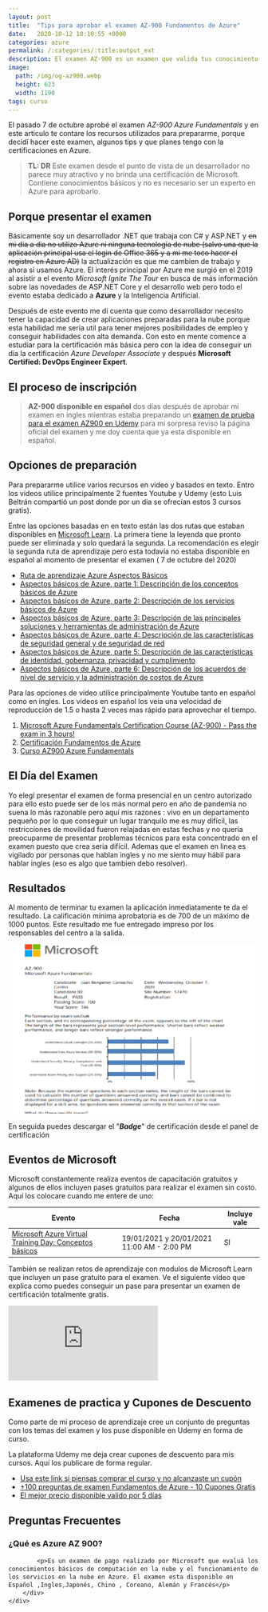 ```yaml
---
layout: post
title:  "Tips para aprobar el examen AZ-900 Fundamentos de Azure"
date:   2020-10-12 10:10:55 +0000
categories: azure
permalink: /:categories/:title:output_ext
description: El examen AZ-900 es un examen que valida tus conocimiento en las plataforma de nube de Microsoft.
image:
  path: /img/og-az900.webp
  height: 623
  width: 1190
tags: curso
---
```


El pasado 7 de octubre aprobé el examen _AZ-900 Azure Fundamentals_ y en este articulo te contare los recursos utilizados para prepararme, porque decidí hacer este examen, algunos tips y que planes tengo con la certificaciones en Azure.

> **TL: DR** Este examen desde el punto de vista de un desarrollador no parece muy atractivo y no brinda una certificación de Microsoft. Contiene conocimientos básicos y no es necesario ser un experto en Azure para aprobarlo.

## Porque presentar el examen

Básicamente soy un desarrollador .NET que trabaja con C# y ASP.NET y ~~en mi dia a dia no utilizo Azure ni ninguna tecnología de nube (salvo una que la aplicación principal usa el login de Office 365 y a mi me toco hacer el registro en Azure AD)~~ la actualización es que me cambien de trabajo y ahora si usamos Azure. El interés principal por Azure me surgió en el 2019 al asistir a el evento _Microsoft Ignite The Tour_ en busca de más información sobre las novedades de ASP.NET Core y el desarrollo web pero todo el evento estaba dedicado a **Azure** y la Inteligencia Artificial.

Después de este evento me di cuenta que como desarrollador necesito tener la capacidad de crear aplicaciones preparadas para la nube porque esta habilidad me seria util para tener mejores posibilidades de empleo y conseguir habilidades con alta demanda. Con esto en mente comence a estudiar para la certificación más básica pero con la idea de conseguir un dia la certificación *Azure Developer Associate* y después **Microsoft Certified: DevOps Engineer Expert**.
## El proceso de inscripción

> **AZ-900 disponible en español** dos días después de aprobar mi examen en ingles mientras estaba preparando un [examen de prueba para el examen AZ900 en Udemy](https://www.udemy.com/course/examenes-de-practica-az-900-fundamentos-de-azure/?referralCode=5153FB06B9BAED1707EB) para mi sorpresa reviso la página oficial del examen y me doy cuenta que ya esta disponible en español.


## Opciones de preparación

Para prepararme utilice varios recursos en video y basados en texto. Entro los videos utilice principalmente 2 fuentes Youtube y Udemy (esto Luis Beltrán compartió un post donde por un dia se ofrecían estos 3 cursos gratis).

Entre las opciones basadas en en texto están las dos rutas que estaban disponibles en [Microsoft Learn](https://docs.microsoft.com/learn/). La primera tiene la leyenda que pronto puede ser eliminada y solo quedará la segunda. La recomendación es elegir la segunda ruta de aprendizaje pero esta todavía no estaba disponible en español al momento de presentar el examen ( 7 de octubre del 2020)

* [Ruta de aprendizaje Azure Aspectos Básicos](https://docs.microsoft.com/es-mx/learn/paths/azure-fundamentals/)
* [Aspectos básicos de Azure, parte 1: Descripción de los conceptos básicos de Azure](https://docs.microsoft.com/es-es/learn/paths/az-900-describe-cloud-concepts/)
* [Aspectos básicos de Azure, parte 2: Descripción de los servicios básicos de Azure](https://docs.microsoft.com/es-es/learn/paths/az-900-describe-core-solutions-management-tools-azure/)
* [Aspectos básicos de Azure, parte 3: Descripción de las principales soluciones y herramientas de administración de Azure](https://docs.microsoft.com/es-es/learn/paths/az-900-describe-general-security-network-security-features/)
* [Aspectos básicos de Azure, parte 4: Descripción de las características de seguridad general y de seguridad de red](https://docs.microsoft.com/es-es/learn/paths/az-900-describe-general-security-network-security-features/)
* [Aspectos básicos de Azure, parte 5: Descripción de las características de identidad, gobernanza, privacidad y cumplimiento](https://docs.microsoft.com/es-es/learn/paths/az-900-describe-identity-governance-privacy-compliance-features/)
* [Aspectos básicos de Azure, parte 6: Descripción de los acuerdos de nivel de servicio y la administración de costos de Azure](https://docs.microsoft.com/es-es/learn/paths/az-900-describe-azure-cost-management-service-level-agreements/)

Para las opciones de video utilice principalmente Youtube tanto en español como en ingles. Los videos en español los veia una velocidad de reproducción de 1.5 o hasta 2 veces mas rápido para aprovechar el tiempo.

1. [Microsoft Azure Fundamentals Certification Course (AZ-900) - Pass the exam in 3 hours!](https://www.youtube.com/watch?v=NKEFWyqJ5XA&t=2128s)
2. [Certificación Fundamentos de Azure](https://www.youtube.com/watch?v=Ns8JLWUJF5k&list=PLuGgUSyG_H9kEzo1u5KyY8UaPSVwJsxR1)
3. [Curso AZ900 Azure Fundamentals](https://www.youtube.com/watch?v=iFg-pRDLtoc&list=PL3hNLk-aR0J9K5cvCIsQiwjMvO8UFFr35)

## El Día del Examen

Yo elegí presentar el examen de forma presencial en un centro autorizado para ello esto puede ser de los más normal pero en año de pandemia no suena lo más razonable pero aquí mis razones : vivo en un departamento pequeño por lo que conseguir un lugar tranquilo me es muy difícil, las restricciones de movilidad fueron relajadas en estas fechas y no quería preocuparme de presentar problemas técnicos para esta concentrado en el examen puesto que crea seria difícil. Ademas que el examen en linea es vigilado por personas que hablan ingles y no me siento muy hábil para hablar ingles (eso es algo que tambien debo resolver).
## Resultados

Al momento de terminar tu examen la aplicación inmediatamente te da el resultado. La calificación mínima aprobatoria es de 700 de un máximo de 1000 puntos. Este resultado me fue entregado impreso por los responsables del centro a la salida.

<img src="/img/az900-results.webp" loading="lazy"  alt="Pantalla de resultados del Examen AZ900 Azure Fundamentals">

En seguida puedes descargar el "__*Badge*__" de certificación desde el panel de certificación

<div data-iframe-width="150" data-iframe-height="270" data-share-badge-id="44cc0f5b-9da4-40d2-8ab0-487e503c6db3" data-share-badge-host="https://www.youracclaim.com"></div><script type="text/javascript" async src="//cdn.youracclaim.com/assets/utilities/embed.js"></script>

## Eventos de Microsoft

Microsoft constantemente realiza eventos de capacitación gratuitos y algunos de ellos incluyen  pases gratuitos para realizar el examen sin costo. Aquí los colocare cuando me entere de uno:

| Evento         | Fecha     | Incluye vale        |
| -------------- | ----------| -------------|
| [Microsoft Azure Virtual Training Day: Conceptos básicos](https://mktoevents.com/Microsoft+Event/226229/157-GQE-382)  | 19/01/2021 y  20/01/2021  11:00 AM - 2:00 PM |SI|

También se realizan retos de aprendizaje con modulos de Microsoft Learn que incluyen un pase gratuito para el examen. Ve el siguiente video que explica como puedes conseguir un pase para presentar un examen de certificación totalmente gratis.

<div class="video-responsive">
<iframe src="https://www.youtube.com/embed/l6luKSYa2iU" frameborder="0" allow="accelerometer; autoplay; encrypted-media; gyroscope; picture-in-picture" allowfullscreen></iframe>
</div>

## Examenes de practica y Cupones de Descuento

Como parte de mi proceso de aprendizaje cree un conjunto de preguntas con los temas del examen y los puse disponible en Udemy en forma de curso.

La plataforma Udemy me deja crear cupones de descuento para mis cursos. Aquí los publicare de forma regular.

* [Usa este link si piensas comprar el curso y no alcanzaste un cupón](https://www.udemy.com/course/examenes-de-practica-az-900-fundamentos-de-azure/?referralCode=5153FB06B9BAED1707EB)
* [+100 preguntas de examen Fundamentos de Azure - 10 Cupones Gratis](https://www.udemy.com/course/examenes-de-practica-az-900-fundamentos-de-azure/?couponCode=A629165463A5744A59C1)
* [El mejor precio disponible valido por 5 días](https://www.udemy.com/course/examenes-de-practica-az-900-fundamentos-de-azure/?couponCode=E6B67903636F97CA8038)


## Preguntas Frecuentes

<div itemscope itemprop="mainEntity" itemtype="https://schema.org/Question">
    <h3 itemprop="name">¿Qué es Azure AZ 900?</h3>
    <div itemscope itemprop="acceptedAnswer" itemtype="https://schema.org/Answer">
        <div itemprop="text">
            
            <p>Es un examen de pago realizado por Microsoft que evaluá los conocimientos básicos de computación en la nube y el funcionamiento de los servicios en la nube en Azure. El examen esta disponible en Español ,Ingles,Japonés, Chino , Coreano, Alemán y Francés</p>
        </div>
    </div>
</div>